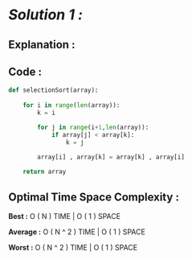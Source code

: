 # *Solution 1 :*

## Explanation :

## Code :

```python
def selectionSort(array):
    
	for i in range(len(array)):
		k = i

		for j in range(i+1,len(array)):
			if array[j] < array[k]:
				k = j

		array[i] , array[k] = array[k] , array[i]
		
	return array
```

## Optimal Time Space Complexity :

**Best :** O ( N ) TIME | O ( 1 ) SPACE

**Average :** O ( N ^ 2 ) TIME | O ( 1 ) SPACE

**Worst :** O ( N ^ 2 ) TIME | O ( 1 ) SPACE